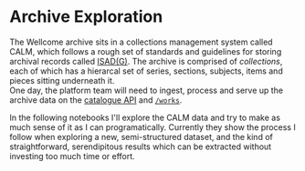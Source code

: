 # Archive Exploration
The Wellcome archive sits in a collections management system called CALM, which follows a rough set of standards and guidelines for storing archival records called [ISAD(G)](https://en.wikipedia.org/wiki/ISAD(G)). The archive is comprised of _collections_, each of which has a hierarcal set of series, sections, subjects, items and pieces sitting underneath it.  
One day, the platform team will need to ingest, process and serve up the archive data on the [catalogue API](https://developers.wellcomecollection.org/) and [`/works`](https://wellcomecollection.org/works). 

In the following notebooks I'll explore the CALM data and try to make as much sense of it as I can programatically. Currently they show the process I follow when exploring a new, semi-structured dataset, and the kind of straightforward, serendipitous results which can be extracted without investing too much time or effort.